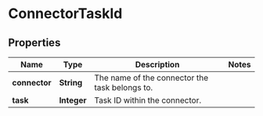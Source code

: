 

# ConnectorTaskId

## Properties

Name | Type | Description | Notes
------------ | ------------- | ------------- | -------------
**connector** | **String** | The name of the connector the task belongs to. | 
**task** | **Integer** | Task ID within the connector. | 



